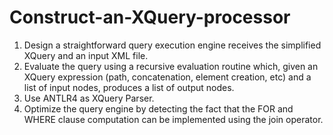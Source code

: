 # Construct-an-XQuery-processor
1. Design a straightforward query execution engine receives the simplified XQuery and an input XML file.
2. Evaluate the query using a recursive evaluation routine which, given an XQuery expression (path, concatenation, element creation, etc) and a list of input nodes, produces a list of output nodes.
3. Use ANTLR4 as XQuery Parser. 
4. Optimize the query engine by detecting the fact that the FOR and WHERE clause computation can be implemented using the join operator.
